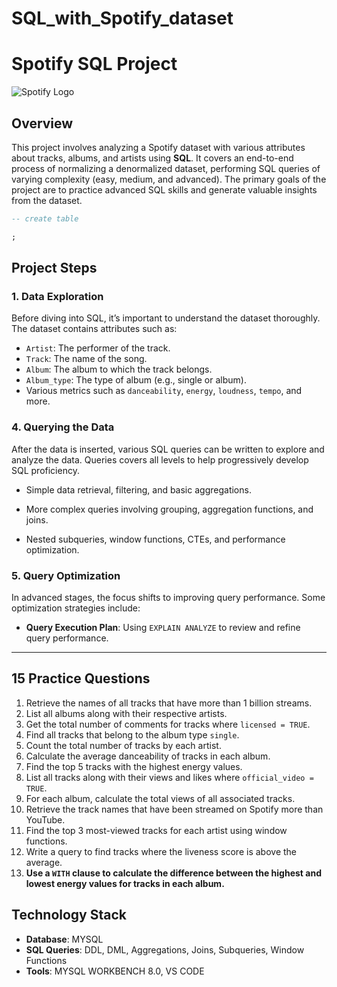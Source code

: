 # SQL_with_Spotify_dataset

# Spotify SQL Project 

![Spotify Logo]([https://github.com/najirh/najirh-Spotify-Data-Analysis-using-SQL/blob/main/spotify_logo.jpg](https://github.com/satyajit-32/SQL_with_Spotify_dataset/blob/main/Spotify_Logo.png))

## Overview
This project involves analyzing a Spotify dataset with various attributes about tracks, albums, and artists using **SQL**. It covers an end-to-end process of normalizing a denormalized dataset, performing SQL queries of varying complexity (easy, medium, and advanced). The primary goals of the project are to practice advanced SQL skills and generate valuable insights from the dataset.

```sql
-- create table

;
```
## Project Steps

### 1. Data Exploration
Before diving into SQL, it’s important to understand the dataset thoroughly. The dataset contains attributes such as:
- `Artist`: The performer of the track.
- `Track`: The name of the song.
- `Album`: The album to which the track belongs.
- `Album_type`: The type of album (e.g., single or album).
- Various metrics such as `danceability`, `energy`, `loudness`, `tempo`, and more.

### 4. Querying the Data
After the data is inserted, various SQL queries can be written to explore and analyze the data. Queries covers all levels to help progressively develop SQL proficiency.

- Simple data retrieval, filtering, and basic aggregations.
  
- More complex queries involving grouping, aggregation functions, and joins.
  
- Nested subqueries, window functions, CTEs, and performance optimization.

### 5. Query Optimization
In advanced stages, the focus shifts to improving query performance. Some optimization strategies include:
- **Query Execution Plan**: Using `EXPLAIN ANALYZE` to review and refine query performance.
  
---

## 15 Practice Questions

1. Retrieve the names of all tracks that have more than 1 billion streams.
2. List all albums along with their respective artists.
3. Get the total number of comments for tracks where `licensed = TRUE`.
4. Find all tracks that belong to the album type `single`.
5. Count the total number of tracks by each artist.
6. Calculate the average danceability of tracks in each album.
7. Find the top 5 tracks with the highest energy values.
8. List all tracks along with their views and likes where `official_video = TRUE`.
9. For each album, calculate the total views of all associated tracks.
10. Retrieve the track names that have been streamed on Spotify more than YouTube.
11. Find the top 3 most-viewed tracks for each artist using window functions.
12. Write a query to find tracks where the liveness score is above the average.
13. **Use a `WITH` clause to calculate the difference between the highest and lowest energy values for tracks in each album.**


## Technology Stack
- **Database**: MYSQL
- **SQL Queries**: DDL, DML, Aggregations, Joins, Subqueries, Window Functions
- **Tools**: MYSQL WORKBENCH 8.0, VS CODE


